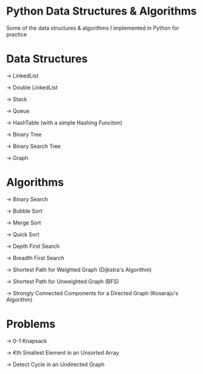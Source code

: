# Python Data Structures & Algorithms
Some of the data structures & algorithms I implemented in Python for practice

# Data Structures
-> LinkedList

-> Double LinkedList

-> Stack

-> Queue

-> HashTable (with a simple Hashing Funciton)

-> Binary Tree

-> Binary Search Tree

-> Graph

# Algorithms

-> Binary Search

-> Bubble Sort

-> Merge Sort

-> Quick Sort

-> Depth First Search

-> Breadth First Search

-> Shortest Path for Weighted Graph (Dijkstra's Algorithm)

-> Shortest Path for Unweighted Graph (BFS)

-> Strongly Connected Components for a Directed Graph (Kosaraju's Algorithm)

# Problems

-> 0-1 Knapsack

-> Kth Smallest Element in an Unsorted Array

-> Detect Cycle in an Undirected Graph
